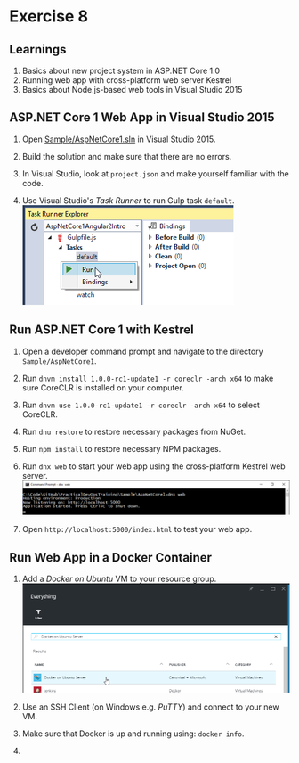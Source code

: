 # Exercise 8


## Learnings

1. Basics about new project system in ASP.NET Core 1.0
1. Running web app with cross-platform web server Kestrel
1. Basics about Node.js-based web tools in Visual Studio 2015


## ASP.NET Core 1 Web App in Visual Studio 2015

1. Open [Sample/AspNetCore1.sln](../Sample/AspNetCore1.sln) in Visual Studio 2015.

1. Build the solution and make sure that there are no errors.

1. In Visual Studio, look at `project.json` and make yourself familiar with the code.

1. Use Visual Studio's *Task Runner* to run Gulp task `default`.<br/>
   ![Task Runner](img/visual-studio-run-gulp.png)


## Run ASP.NET Core 1 with Kestrel

1. Open a developer command prompt and navigate to the directory `Sample/AspNetCore1`.

1. Run `dnvm install 1.0.0-rc1-update1 -r coreclr -arch x64` to make sure CoreCLR is installed on your computer.

1. Run `dnvm use 1.0.0-rc1-update1 -r coreclr -arch x64` to select CoreCLR.

1. Run `dnu restore` to restore necessary packages from NuGet.

1. Run `npm install` to restore necessary NPM packages.

1. Run `dnx web` to start your web app using the cross-platform Kestrel web server.<br/>
   ![Run Kestrel](img/run-kestrel.png)

1. Open `http://localhost:5000/index.html` to test your web app.


## Run Web App in a Docker Container

1. Add a *Docker on Ubuntu* VM to your resource group.<br/>
   ![Docker on Ubuntu](img/create-docker-vm.png)
   
1. Use an SSH Client (on Windows e.g. *PuTTY*) and connect to your new VM.

1. Make sure that Docker is up and running using: `docker info`.

1.  